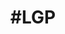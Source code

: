 ---
pid: llp456
title: "#LGP"
location_transcription: Pattison Ave + 11th St
coordinates: "[-75.168697708993, 39.904719728188]"
zipcode: '16046'
gen_neighborhood: 
neighborhood: 
outside_phl: 'Mars PA '
age: 
age_range: 
instagram: 
image_file_name: llp_456.jpg
proposal_transcription: "(Sorry, I'm colorblind)"
topic: Sports
topic_summary: '0'
type: Sculpture Statue
keywords_other: let's go penguins, Pittsburgh Penguins, hockey
credit: "@Evzig17"
image_labels: 
twitter: 
facebook: 
permalink: "/monuments/llp456/"
layout: item-page
---
